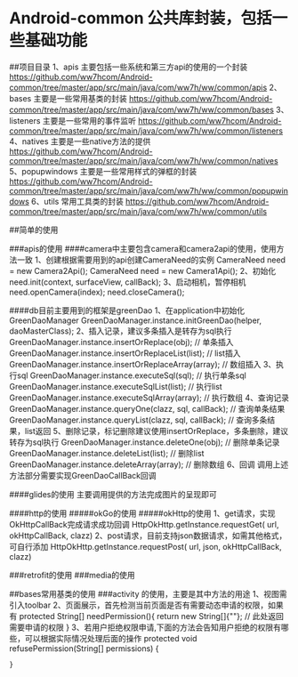 # Android-common 公共库封装，包括一些基础功能

##项目目录
1、apis 主要包括一些系统和第三方api的使用的一个封装 https://github.com/ww7hcom/Android-common/tree/master/app/src/main/java/com/ww7h/ww/common/apis
2、bases 主要是一些常用基类的封装 https://github.com/ww7hcom/Android-common/tree/master/app/src/main/java/com/ww7h/ww/common/bases
3、listeners 主要是一些常用的事件监听 https://github.com/ww7hcom/Android-common/tree/master/app/src/main/java/com/ww7h/ww/common/listeners
4、natives 主要是一些native方法的提供 https://github.com/ww7hcom/Android-common/tree/master/app/src/main/java/com/ww7h/ww/common/natives
5、popupwindows 主要是一些常用样式的弹框的封装 https://github.com/ww7hcom/Android-common/tree/master/app/src/main/java/com/ww7h/ww/common/popupwindows
6、utils 常用工具类的封装 https://github.com/ww7hcom/Android-common/tree/master/app/src/main/java/com/ww7h/ww/common/utils

##简单的使用

###apis的使用
####camera中主要包含camera和camera2api的使用，使用方法一致
1、创建根据需要用到的api创建CameraNeed的实例
    CameraNeed need = new Camera2Api();
    CameraNeed need = new Camera1Api();
2、初始化
    need.init(context, surfaceView, callBack);
3、启动相机，暂停相机
    need.openCamera(index);
    need.closeCamera();

####db目前主要用到的框架是greenDao
    1、在application中初始化GreenDaoManager
    GreenDaoManager.instance.initGreenDao(helper, daoMasterClass);
2、插入记录，建议多条插入是转存为sql执行
    GreenDaoManager.instance.insertOrReplace(obj); // 单条插入
    GreenDaoManager.instance.insertOrReplaceList(list); // list插入
    GreenDaoManager.instance.insertOrReplaceArray(array); // 数组插入
3、执行sql
    GreenDaoManager.instance.executeSql(sql); // 执行单条sql
    GreenDaoManager.instance.executeSqlList(list); // 执行list
    GreenDaoManager.instance.executeSqlArray(array); // 执行数组
4、查询记录
    GreenDaoManager.instance.queryOne(clazz, sql, callBack); // 查询单条结果
    GreenDaoManager.instance.queryList(clazz, sql, callBack); // 查询多条结果，list返回
5、删除记录，标记删除建议使用insertOrReplace，多条删除，建议转存为sql执行
    GreenDaoManager.instance.deleteOne(obj); // 删除单条记录
    GreenDaoManager.instance.deleteList(list); // 删除list
    GreenDaoManager.instance.deleteArray(array); // 删除数组
6、回调
    调用上述方法部分需要实现GreenDaoCallBack回调

####glides的使用
主要调用提供的方法完成图片的呈现即可

####http的使用
#####okGo的使用
#####okHttp的使用
1、get请求，实现OkHttpCallBack完成请求成功回调
    HttpOkHttp.getInstance.requestGet( url, okHttpCallBack, clazz)
2、post请求，目前支持json数据请求，如需其他格式，可自行添加
    HttpOkHttp.getInstance.requestPost( url, json, okHttpCallBack, clazz)

###retrofit的使用
###media的使用

##bases常用基类的使用
###activity 的使用，主要是其中方法的用途
1、视图需引入toolbar
    <include layout="@layout/toolbar"/>
2、页面展示，首先检测当前页面是否有需要动态申请的权限，如果有
    protected String[] needPermission(){
        return new String[]{""}; // 此处返回需要申请的权限
    }
3、若用户拒绝权限申请,下面的方法会告知用户拒绝的权限有哪些，可以根据实际情况处理后面的操作
    protected void refusePermission(String[] permissions) {
    
    }












